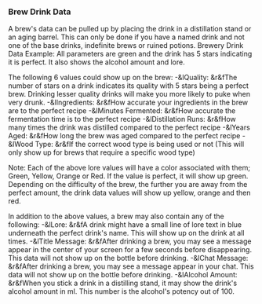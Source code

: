 ### Brew Drink Data
A brew's data can be pulled up by placing the drink in a distillation stand or an aging 
barrel. This can only be done if you have a named drink and not one of the base drinks, 
indefinite brews or ruined potions.
Brewery Drink Data Example: All parameters are green and the drink has 5 stars indicating 
it is perfect. It also shows the alcohol amount and lore.

The following 6 values could show up on the brew:
    -&lQuality: &r&fThe number of stars on a drink indicates its quality with 5 stars being a perfect 
    brew. Drinking lesser quality drinks will make you more likely to puke when very drunk.
    -&lIngredients: &r&fHow accurate your ingredients in the brew are to the perfect recipe
    -&lMinutes Fermented: &r&fHow accurate the fermentation time is to the perfect recipe
    -&lDistillation Runs: &r&fHow many times the drink was distilled compared to the perfect recipe
    -&lYears Aged: &r&fHow long the brew was aged compared to the perfect recipe
    -&lWood Type: &r&fIf the correct wood type is being used or not (This will only show up for brews 
    that require a specific wood type)

Note: Each of the above lore values will have a color associated with them; Green, Yellow, Orange 
or Red. If the value is perfect, it will show up green. Depending on the difficulty of the brew, 
the further you are away from the perfect amount, the drink data values will show up yellow, orange
and then red.

In addition to the above values, a brew may also contain any of the following:
    -&lLore: &r&fA drink might have a small line of lore text in blue underneath the perfect drink's name. 
    This will show up on the drink at all times.
    -&lTitle Message: &r&fAfter drinking a brew, you may see a message appear in the center of your screen 
    for a few seconds before disappearing. This data will not show up on the bottle before drinking.
    -&lChat Message: &r&fAfter drinking a brew, you may see a message appear in your chat. This data will 
    not show up on the bottle before drinking.
    -&lAlcohol Amount: &r&fWhen you stick a drink in a distilling stand, it may show the drink's alcohol 
    amount in ml. This number is the alcohol's potency out of 100.
